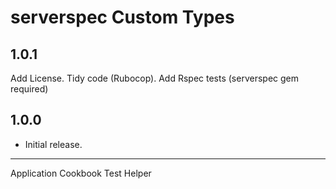 serverspec Custom Types
=================================

1.0.1
-----
Add License. Tidy code (Rubocop). Add Rspec tests (serverspec gem required)

1.0.0
-----
- Initial release.

- - -

Application Cookbook Test Helper

